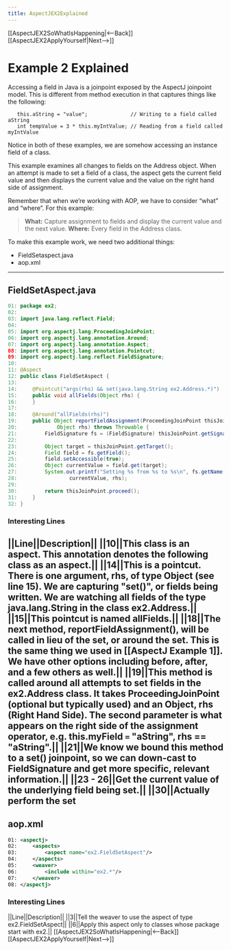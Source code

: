 ```yaml
---
title: AspectJEX2Explained
---
```

[[AspectJEX2SoWhatIsHappening|<--Back]] [[AspectJEX2ApplyYourself|Next-->]]

# Example 2 Explained
Accessing a field in Java is a joinpoint exposed by the AspectJ joinpoint model. This is different from method execution in that captures things like the following: 
```
   this.aString = "value";              // Writing to a field called aString
   int tempValue = 3 * this.myIntValue; // Reading from a field called myIntValue
```
Notice in both of these examples, we are somehow accessing an instance field of a class.

This example examines all changes to fields on the Address object. When an attempt is made to set a field of a class, the aspect gets the current field value and then displays the current value and the value on the right hand side of assignment.

Remember that when we’re working with AOP, we have to consider “what” and “where”.  For this example:
> **What:** Capture assignment to fields and display the current value and the next value.
> **Where:** Every field in the Address class.

To make this example work, we need two additional things:
* FieldSetaspect.java
* aop.xml
----
## FieldSetAspect.java
```java
01: package ex2;
02: 
03: import java.lang.reflect.Field;
04: 
05: import org.aspectj.lang.ProceedingJoinPoint;
06: import org.aspectj.lang.annotation.Around;
07: import org.aspectj.lang.annotation.Aspect;
08: import org.aspectj.lang.annotation.Pointcut;
09: import org.aspectj.lang.reflect.FieldSignature;
10: 
11: @Aspect
12: public class FieldSetAspect {
13: 
14:     @Pointcut("args(rhs) && set(java.lang.String ex2.Address.*)")
15:     public void allFields(Object rhs) {
16:     }
17: 
18:     @Around("allFields(rhs)")
19:     public Object reportFieldAssignment(ProceedingJoinPoint thisJoinPoint,
20:             Object rhs) throws Throwable {
21:         FieldSignature fs = (FieldSignature) thisJoinPoint.getSignature();
22: 
23:         Object target = thisJoinPoint.getTarget();
24:         Field field = fs.getField();
25:         field.setAccessible(true);
26:         Object currentValue = field.get(target);
27:         System.out.printf("Setting %s from %s to %s\n", fs.getName(),
28:                 currentValue, rhs);
29: 
30:         return thisJoinPoint.proceed();
31:     }
32: }
```
### Interesting Lines
||Line||Description||
||10||This class is an aspect. This annotation denotes the following class as an aspect.||
||14||This is a pointcut. There is one argument, rhs, of type Object (see line 15). We are capturing "set()", or fields being written. We are watching all fields of the type java.lang.String in the class ex2.Address.||
||15||This pointcut is named allFields.||
||18||The next method, reportFieldAssignment(), will be called in lieu of the set, or around the set. This is the same thing we used in [[AspectJ Example 1]]. We have other options including before, after, and a few others as well.||
||19||This method is called around all attempts to set fields in the ex2.Address class. It takes ProceedingJoinPoint (optional but typically used) and an Object, rhs (Right Hand Side). The second parameter is what appears on the right side of the assignment operator, e.g. this.myField ``=`` "aString", rhs == "aString".||
||21||We know we bound this method to a set() joinpoint, so we can down-cast to FieldSignature and get more specific, relevant information.||
||23 - 26||Get the current value of the underlying field being set.||
||30||Actually perform the set
----
## aop.xml
```xml
01: <aspectj>
02: 	<aspects>
03: 		<aspect name="ex2.FieldSetAspect"/>
04: 	</aspects>
05: 	<weaver>
06: 		<include within="ex2.*"/>
07: 	</weaver>
08: </aspectj>
```
### Interesting Lines
||Line||Description||
||3||Tell the weaver to use the aspect of type ex2.FieldSetAspect||
||6||Apply this aspect only to classes whose package start with ex2.||
[[AspectJEX2SoWhatIsHappening|<--Back]] [[AspectJEX2ApplyYourself|Next-->]]
